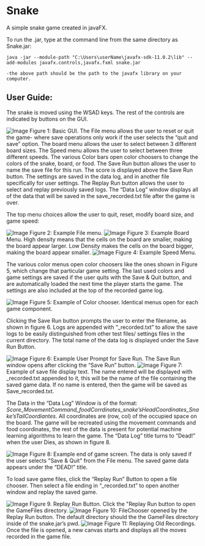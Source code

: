 Snake
=====

A simple snake game created in javaFX.  

To run the .jar, type at the command line from the same directory as Snake.jar: 

	java -jar --module-path "C:\Users\userName\javafx-sdk-11.0.2\lib" --add-modules javafx.controls,javafx.fxml snake.jar 
	
    -the above path should be the path to the javafx library on your computer.  
    
User Guide:
-----

The snake is moved using the WSAD keys. The rest of the controls are indicated by buttons on
the GUI.

<img alt="Image" title="icon" src="..\readme_images\snake1.png" />
Figure 1: Basic GUI. The File menu allows the user to reset or quit the game- where save operations only work if the user
selects the “quit and save” option. The board menu allows the user to select between 3 different board sizes. The Speed menu
allows the user to select between three different speeds. The various Color bars open color choosers to change the colors of
the snake, board, or food. The Save Run button allows the user to name the save file for this run. The score is displayed above
the Save Run button. The settings are saved in the data log, and in another file specifically for user settings. The Replay Run
button allows the user to select and replay previously saved logs. The “Data Log” window displays all of the data that will be
saved in the save_recorded.txt file after the game is over.

The top menu choices allow the user to quit, reset, modify board size, and game speed:

<img alt="Image" title="icon" src="..\readme_images\snake2.png" />
Figure 2: Example File menu.

<img alt="Image" title="icon" src="..\readme_images\snake3.png" />
Figure 3: Example Board Menu. High density means that the cells on the board are smaller, making the board appear larger.
Low Density makes the cells on the board bigger, making the board appear smaller. 

<img alt="Image" title="icon" src="..\readme_images\snake4.png" />
Figure 4: Example Speed Menu.

The various color menus open color choosers like the ones shown in Figure 5, which change that
particular game setting. The last used colors and game settings are saved if the user quits with the Save
& Quit button, and are automatically loaded the next time the player starts the game. The settings are
also included at the top of the recorded game log.

<img alt="Image" title="icon" src="..\readme_images\snake5.png" />
Figure 5: Example of Color chooser. Identical menus open for each game component.

Clicking the Save Run button prompts the user to enter the filename, as shown in figure 6. Logs
are appended with “_recorded.txt” to allow the save logs to be easily distinguished from other test files/
settings files in the current directory. The total name of the data log is displayed under the Save Run
Button. 


<img alt="Image" title="icon" src="..\readme_images\snake6.png" />
Figure 6: Example User Prompt for Save Run. The Save Run window opens after clicking the “Save Run” button. 

<img alt="Image" title="icon" src="..\readme_images\snake7.png" />
Figure 7: Example of save file display text. The name entered will be displayed with _recorded.txt appended to it, this will be the
name of the file containing the saved game data. If no name is entered, then the game will be saved as Save_recorded.txt. 

The Data in the “Data Log” Window is of the format: _Score_MovementCommand_foodCorrdinates_snake’sHeadCoordinates_Snake’sTailCoordiantes_. All
coordinates are (row, col) of the occupied space on the board. The game will be recreated using the
movement commands and food coordinates, the rest of the data is present for potential machine
learning algorithms to learn the game. The “Data Log” title turns to “Dead!” when the user Dies, as
shown in figure 8. 

<img alt="Image" title="icon" src="..\readme_images\snake8.png" />
Figure 8: Example end of game screen. The data is only saved if the user selects "Save & Quit" from the File menu. The saved
game data appears under the “DEAD!” title. 

To load save game files, click the “Replay Run” Button to open a file chooser. Then select a file ending in
“_recorded.txt” to open another window and replay the saved game. 

<img alt="Image" title="icon" src="..\readme_images\snake9.png" />
Figure 9. Replay Run Button. Click the "Replay Run button to open the GameFiles directory.

<img alt="Image" title="icon" src="..\readme_images\snake10.png" />
Figure 10: FileChooser opened by the Replay Run button. The default directory should the the GameFiles directory inside of the
snake.jar’s pwd. 

<img alt="Image" title="icon" src="..\readme_images\snake11.png" />
Figure 11: Replaying Old Recordings. Once the file is opened, a new canvas starts and displays all the moves recorded in the
game file.



